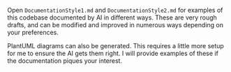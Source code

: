Open `DocumentationStyle1.md` and `DocumentationStyle2.md` for examples of this codebase documented by AI in different ways. These are very rough drafts, and can be modified and improved in numerous ways depending on your preferences.

PlantUML diagrams can also be generated. This requires a little more setup for me to ensure the AI gets them right. I will provide examples of these if the documentation piques your interest.
